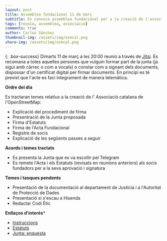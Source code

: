 ```yaml
---
layout: post
title: Assemblea fundacional 11 de març
subtitle: Es convoca assemblea fundacional per a la creació de l'associació
tags: [reunio, assemblea, associacio]
comments: true
author: Carlos Sánchez
thumbnail-img: /assets/img/osmcal.png
share-img: /assets/img/osmcal.png
---
```


{: .box-success}
Dimarts 11 de març a les 20:00 reunió a través de [Jitsi](https://meet.jit.si/moderated/bf9d45f5cd616d29bb061538114dcfe3627065efe65cd9d28263e8a23a74c789).
Es recomana a totes aquelles persones que vulguin formar part de la junta (ja sigui amb càrrec o com a vocals) o constar com a signant dels documents, dispossar d'un certificat digital per firmar documents. En principi es té previst que l'acte es faci integrament de manera telemàtica.

**Ordre del dia**

Es tractaran temes relatius a la creació de l' Associació catalana de l'OpenStreetMap:
- Explicació del procediment de firma
- Presentració de la Junta proposada
- Firma d'Estatuts
- Firma de l'Acta Fundacional
- Registre de socis
- Explicació de les següents passes a seguir

**Acords i temes tractats**
- Es presenta la Junta que es va escollir pel Telegram
- Es remete l'Acta i els Estatuts (revisats en reunions anteriors) als socis fundadors per a la seva aprovació i signatura

**Temes i tasques pendents**

- Presentació de la documentació al departament de Justicia i a l'Autoritat de Protecció de Dades
- Presentació si s'escau a Hisenda 
- Redactar Codi Ètic

**Enllaços d'interés***
- [Instruccions](https://osmcatala.cat/Instruccions-Acte-Fundacional.html)
- [Estatuts](https://docs.google.com/document/d/1HA1-0Iewxi_GmoiHQtXaNpZPXGLylA6crHSsElguYyA/edit?tab=t.0#heading=h.iucnuv8ndpet)
- [Junta: enquesta](https://docs.google.com/forms/d/1vDZJbC1ouT52E9ItXiw4P8FknkWxaqx96zq0rnzTndE/viewform?edit_requested=true)

